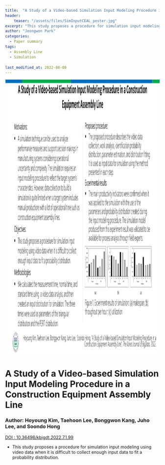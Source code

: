 ```yaml
---
title:  "A Study of a Video-based Simulation Input Modeling Procedure in a Construction Equipment Assembly Line"
header:
    teaser: "/assets/files/SimInputCEAL_poster.jpg"
excerpt: "This study proposes a procedure for simulation input modeling using video data when it is difficult to collect enough input data to fit a probability distribution."
author: "Jeongwon Park"
categories:
  - Paper summary
tags:
  - Assembly Line
  - Simulation

last_modified_at: 2022-08-09
---
```

<img align="center" width="900" height="900" style="border: 1px solid white" src="/assets/files/SimInputCEAL_poster.jpg"> 

# A Study of a Video-based Simulation Input Modeling Procedure in a Construction Equipment Assembly Line

### Author: Hoyoung Kim, Taehoon Lee, Bonggwon Kang, Juho Lee, and Soondo Hong
[DOI : 10.36498/kbigdt.2022.7.1.99](https://www.kci.go.kr/kciportal/landing/article.kci?arti_id=ART002855671#:~:text=10.36498/kbigdt.2022.7.1.99)  

- This study proposes a procedure for simulation input modeling using video data when it is difficult to collect enough input data to fit a probability distribution.
